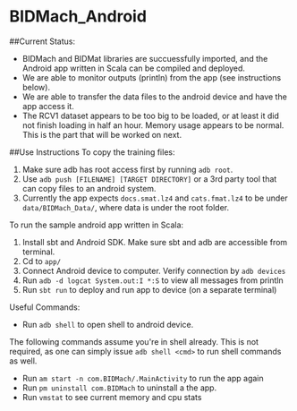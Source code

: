 # BIDMach_Android

##Current Status:
* BIDMach and BIDMat libraries are succuessfully imported, and the Android app written in Scala can be compiled and deployed.
* We are able to monitor outputs (println) from the app (see instructions below).
* We are able to transfer the data files to the android device and have the app access it.
* The RCV1 dataset appears to be too big to be loaded, or at least it did not finish loading in half an hour. Memory usage appears to be normal. This is the part that will be worked on next. 

##Use Instructions
To copy the training files:

1. Make sure adb has root access first by running `adb root`.
2. Use `adb push [FILENAME] [TARGET DIRECTORY]` or a 3rd party tool that can copy files to an android system.
3. Currently the app expects `docs.smat.lz4` and `cats.fmat.lz4` to be under `data/BIDMach_Data/`, where data is under the root folder.

To run the sample android app written in Scala:

1. Install sbt and Android SDK. Make sure sbt and adb are accessible from terminal.
2. Cd to `app/`
3. Connect Android device to computer. Verify connection by `adb devices`
4. Run `adb -d logcat System.out:I *:S` to view all messages from println
5. Run `sbt run` to deploy and run app to device (on a separate terminal)

Useful Commands:

* Run `adb shell` to open shell to android device. 

The following commands assume you're in shell already. This is not required, as one can simply issue `adb shell <cmd>` to run shell commands as well. 

* Run `am start -n com.BIDMach/.MainActivity` to run the app again
* Run `pm uninstall com.BIDMach` to uninstall a the app.
* Run `vmstat` to see current memory and cpu stats